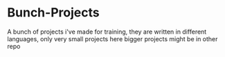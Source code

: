 # Bunch-Projects
A bunch of projects i've made for training, they are written in different languages, only very small projects here bigger projects might be in other repo
